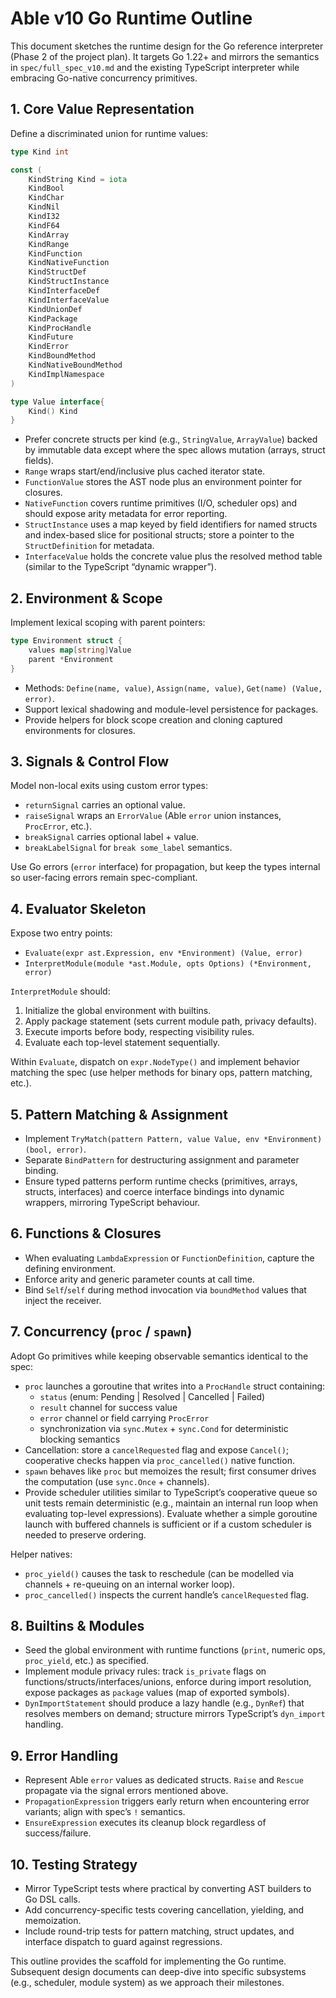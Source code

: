 # Able v10 Go Runtime Outline

This document sketches the runtime design for the Go reference interpreter (Phase 2 of the project plan). It targets Go 1.22+ and mirrors the semantics in `spec/full_spec_v10.md` and the existing TypeScript interpreter while embracing Go-native concurrency primitives.

## 1. Core Value Representation

Define a discriminated union for runtime values:

```go
type Kind int

const (
    KindString Kind = iota
    KindBool
    KindChar
    KindNil
    KindI32
    KindF64
    KindArray
    KindRange
    KindFunction
    KindNativeFunction
    KindStructDef
    KindStructInstance
    KindInterfaceDef
    KindInterfaceValue
    KindUnionDef
    KindPackage
    KindProcHandle
    KindFuture
    KindError
    KindBoundMethod
    KindNativeBoundMethod
    KindImplNamespace
)

type Value interface{
    Kind() Kind
}
```

- Prefer concrete structs per kind (e.g., `StringValue`, `ArrayValue`) backed by immutable data except where the spec allows mutation (arrays, struct fields).
- `Range` wraps start/end/inclusive plus cached iterator state.
- `FunctionValue` stores the AST node plus an environment pointer for closures.
- `NativeFunction` covers runtime primitives (I/O, scheduler ops) and should expose arity metadata for error reporting.
- `StructInstance` uses a map keyed by field identifiers for named structs and index-based slice for positional structs; store a pointer to the `StructDefinition` for metadata.
- `InterfaceValue` holds the concrete value plus the resolved method table (similar to the TypeScript “dynamic wrapper”).

## 2. Environment & Scope

Implement lexical scoping with parent pointers:

```go
type Environment struct {
    values map[string]Value
    parent *Environment
}
```

- Methods: `Define(name, value)`, `Assign(name, value)`, `Get(name) (Value, error)`.
- Support lexical shadowing and module-level persistence for packages.
- Provide helpers for block scope creation and cloning captured environments for closures.

## 3. Signals & Control Flow

Model non-local exits using custom error types:

- `returnSignal` carries an optional value.
- `raiseSignal` wraps an `ErrorValue` (Able `error` union instances, `ProcError`, etc.).
- `breakSignal` carries optional label + value.
- `breakLabelSignal` for `break some_label` semantics.

Use Go errors (`error` interface) for propagation, but keep the types internal so user-facing errors remain spec-compliant.

## 4. Evaluator Skeleton

Expose two entry points:

- `Evaluate(expr ast.Expression, env *Environment) (Value, error)`
- `InterpretModule(module *ast.Module, opts Options) (*Environment, error)`

`InterpretModule` should:

1. Initialize the global environment with builtins.
2. Apply package statement (sets current module path, privacy defaults).
3. Execute imports before body, respecting visibility rules.
4. Evaluate each top-level statement sequentially.

Within `Evaluate`, dispatch on `expr.NodeType()` and implement behavior matching the spec (use helper methods for binary ops, pattern matching, etc.).

## 5. Pattern Matching & Assignment

- Implement `TryMatch(pattern Pattern, value Value, env *Environment) (bool, error)`.
- Separate `BindPattern` for destructuring assignment and parameter binding.
- Ensure typed patterns perform runtime checks (primitives, arrays, structs, interfaces) and coerce interface bindings into dynamic wrappers, mirroring TypeScript behaviour.

## 6. Functions & Closures

- When evaluating `LambdaExpression` or `FunctionDefinition`, capture the defining environment.
- Enforce arity and generic parameter counts at call time.
- Bind `Self`/`self` during method invocation via `boundMethod` values that inject the receiver.

## 7. Concurrency (`proc` / `spawn`)

Adopt Go primitives while keeping observable semantics identical to the spec:

- `proc` launches a goroutine that writes into a `ProcHandle` struct containing:
  - `status` (enum: Pending | Resolved | Cancelled | Failed)
  - `result` channel for success value
  - `error` channel or field carrying `ProcError`
  - synchronization via `sync.Mutex` + `sync.Cond` for deterministic blocking semantics
- Cancellation: store a `cancelRequested` flag and expose `Cancel()`; cooperative checks happen via `proc_cancelled()` native function.
- `spawn` behaves like `proc` but memoizes the result; first consumer drives the computation (use `sync.Once` + channels).
- Provide scheduler utilities similar to TypeScript’s cooperative queue so unit tests remain deterministic (e.g., maintain an internal run loop when evaluating top-level expressions). Evaluate whether a simple goroutine launch with buffered channels is sufficient or if a custom scheduler is needed to preserve ordering.

Helper natives:

- `proc_yield()` causes the task to reschedule (can be modelled via channels + re-queuing on an internal worker loop).
- `proc_cancelled()` inspects the current handle’s `cancelRequested` flag.

## 8. Builtins & Modules

- Seed the global environment with runtime functions (`print`, numeric ops, `proc_yield`, etc.) as specified.
- Implement module privacy rules: track `is_private` flags on functions/structs/interfaces/unions, enforce during import resolution, expose packages as `package` values (map of exported symbols).
- `DynImportStatement` should produce a lazy handle (e.g., `DynRef`) that resolves members on demand; structure mirrors TypeScript’s `dyn_import` handling.

## 9. Error Handling

- Represent Able `error` values as dedicated structs. `Raise` and `Rescue` propagate via the signal errors mentioned above.
- `PropagationExpression` triggers early return when encountering error variants; align with spec’s `!` semantics.
- `EnsureExpression` executes its cleanup block regardless of success/failure.

## 10. Testing Strategy

- Mirror TypeScript tests where practical by converting AST builders to Go DSL calls.
- Add concurrency-specific tests covering cancellation, yielding, and memoization.
- Include round-trip tests for pattern matching, struct updates, and interface dispatch to guard against regressions.

This outline provides the scaffold for implementing the Go runtime. Subsequent design documents can deep-dive into specific subsystems (e.g., scheduler, module system) as we approach their milestones.

